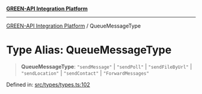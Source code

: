[**GREEN-API Integration Platform**](../README.md)

***

[GREEN-API Integration Platform](../globals.md) / QueueMessageType

# Type Alias: QueueMessageType

> **QueueMessageType**: `"sendMessage"` \| `"sendPoll"` \| `"sendFileByUrl"` \| `"sendLocation"` \| `"sendContact"` \| `"ForwardMessages"`

Defined in: [src/types/types.ts:102](https://github.com/green-api/greenapi-integration/blob/62a96bf9bfbccb88022bc7b0859de19e8c48289f/src/types/types.ts#L102)
